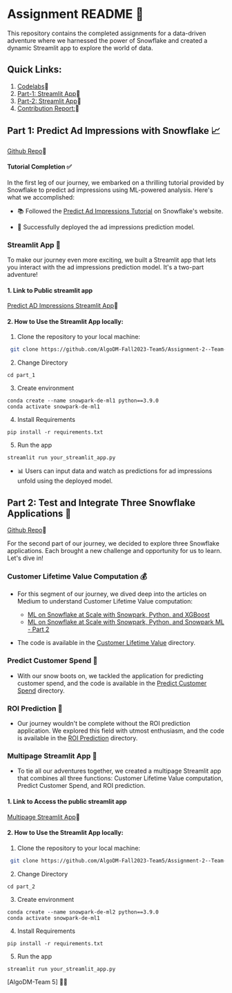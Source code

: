 # Assignment README 🚀

This repository contains the completed assignments for a data-driven adventure where we harnessed the power of Snowflake and created a dynamic Streamlit app to explore the world of data.

## Quick Links:
1. [Codelabs](https://codelabs-preview.appspot.com/?file_id=1ea3kTSSYjT_-X9iKF2V4aCMk4L_BEHLe5yHWjPbdFhM#0)🔗
2. [Part-1: Streamlit App](https://github.com/AlgoDM-Fall2023-Team5/Assignment-2--Team-5/blob/Main)🔗
3. [Part-2: Streamlit App](https://github.com/AlgoDM-Fall2023-Team5/Assignment-2--Team-5/blob/Main)🔗
4. [Contribution Report:](https://github.com/AlgoDM-Fall2023-Team5/Assignment-2--Team-5/blob/Main/Project%20Contribution%20Report.pdf)🔗


## Part 1: Predict Ad Impressions with Snowflake 📈
[Github Repo](https://github.com/AlgoDM-Fall2023-Team5/Assignment-2--Team-5/tree/Main/Part_1)🔗
#### Tutorial Completion ✅

In the first leg of our journey, we embarked on a thrilling tutorial provided by Snowflake to predict ad impressions using ML-powered analysis. Here's what we accomplished:

- 📚 Followed the [Predict Ad Impressions Tutorial](https://quickstarts.snowflake.com/guide/predict_ad_impressions_with_ml_powered_analysis/index.html#0) on Snowflake's website.

- 🚀 Successfully deployed the ad impressions prediction model.

### Streamlit App 🌟

To make our journey even more exciting, we built a Streamlit app that lets you interact with the ad impressions prediction model. It's a two-part adventure!

#### 1. Link to Public streamlit app
[Predict AD Impressions Streamlit App](https://algodm-fall2023-team5-assignment-2--team-5-part-1main-w9gt3r.streamlit.app/)🔗
#### 2. How to Use the Streamlit App locally:
1. Clone the repository to your local machine:


  ```bash
   git clone https://github.com/AlgoDM-Fall2023-Team5/Assignment-2--Team-5.git
   ```
   2. Change Directory 

   ```
   cd part_1
   ```
3. Create environment
```
conda create --name snowpark-de-ml1 python==3.9.0
conda activate snowpark-de-ml1
   ```

4. Install Requirements
```
pip install -r requirements.txt

   ```
   5. Run the app

   ```
   streamlit run your_streamlit_app.py

   ```

- 📊 Users can input data and watch as predictions for ad impressions unfold using the deployed model.

## Part 2: Test and Integrate Three Snowflake Applications 🧩
[Github Repo](https://github.com/AlgoDM-Fall2023-Team5/Assignment-2--Team-5/tree/Main/Part_2)🔗

For the second part of our journey, we decided to explore three Snowflake applications. Each brought a new challenge and opportunity for us to learn. Let's dive in!

### Customer Lifetime Value Computation 💰

- For this segment of our journey, we dived deep into the articles on Medium to understand Customer Lifetime Value computation:
  - [ML on Snowflake at Scale with Snowpark, Python, and XGBoost](https://medium.com/snowflake/ml-on-snowflake-at-scale-with-snowpark-python-and-xgboost-c329c30c2feb)
  - [ML on Snowflake at Scale with Snowpark, Python, and Snowpark ML - Part 2](https://medium.com/snowflake/ml-on-snowflake-at-scale-with-snowpark-python-and-snowpark-ml-part-2-6491d72a9903)

- The code is available in the [Customer Lifetime Value](https://github.com/Snowflake-Labs/snowpark-python-demos/tree/main/tpcds-customer-lifetime-value) directory.

### Predict Customer Spend 🛒

- With our snow boots on, we tackled the application for predicting customer spend, and the code is available in the [Predict Customer Spend](https://github.com/Snowflake-Labs/snowpark-python-demos/tree/main/Predict%20Customer%20Spend) directory.

### ROI Prediction 💸

- Our journey wouldn't be complete without the ROI prediction application. We explored this field with utmost enthusiasm, and the code is available in the [ROI Prediction](https://github.com/Snowflake-Labs/snowpark-python-demos/tree/main/Advertising-Spend-ROI-Prediction) directory.

### Multipage Streamlit App 🚀

- To tie all our adventures together, we created a multipage Streamlit app that combines all three functions: Customer Lifetime Value computation, Predict Customer Spend, and ROI prediction.


#### 1. Link to Access the public streamlit app
[Multipage Streamlit App](https://algodm-fall2023-team5-assignment-2--team-5-part-2home-hvbgog.streamlit.app/)🔗
#### 2. How to Use the Streamlit App locally:
1. Clone the repository to your local machine:


  ```bash
   git clone https://github.com/AlgoDM-Fall2023-Team5/Assignment-2--Team-5.git
   ```
   2. Change Directory 

   ```
   cd part_2
   ```
3. Create environment
```
conda create --name snowpark-de-ml2 python==3.9.0
conda activate snowpark-de-ml1
   ```

4. Install Requirements
```
pip install -r requirements.txt

   ```
   5. Run the app

   ```
   streamlit run your_streamlit_app.py

   ```



[AlgoDM-Team 5] 🧑‍💻

